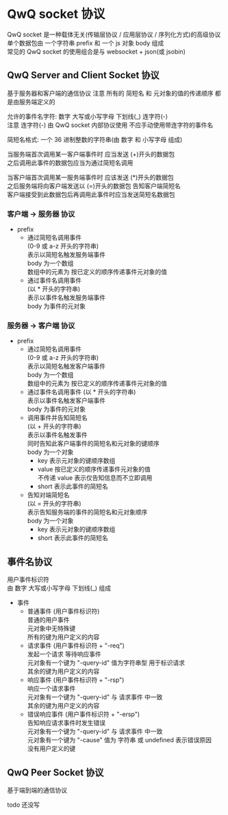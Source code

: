 # QwQ socket 协议

QwQ socket 是一种载体无关(传输层协议 / 应用层协议 / 序列化方式)的高级协议  
单个数据包由 一个字符串 prefix 和 一个 js 对象 body 组成  
常见的 QwQ socket 的使用组合是与 websocket + json(或 jsobin)

## QwQ Server and Client Socket 协议

基于服务器和客户端的通信协议
注意 所有的 简短名 和 元对象的值的传递顺序 都是由服务端定义的

允许的事件名字符: 数字 大写或小写字母 下划线(\_) 连字符(-)  
注意 连字符(-) 由 QwQ socket 内部协议使用 不应手动使用带连字符的事件名

简短名格式: 一个 36 进制整数的字符串(由 数字 和 小写字母 组成)

当服务端首次调用某一客户端事件时 应当发送 (+)开头的数据包  
之后调用此事件的数据包应当为通过简短名调用

当客户端首次调用某一服务端事件时 应该发送 (\*)开头的数据包  
之后服务端将向客户端发送以 (=)开头的数据包 告知客户端简短名  
客户端接受到此数据包后再调用此事件时应当发送简短名数据包

### 客户端 -> 服务器 协议

-   prefix
    -   通过简短名调用事件  
        (0-9 或 a-z 开头的字符串)  
        表示以简短名触发服务端事件  
        body 为一个数组  
        数组中的元素为 按已定义的顺序传递事件元对象的值
    -   通过事件名调用事件  
        (以 \* 开头的字符串)  
        表示以事件名触发服务端事件  
        body 为事件的元对象

### 服务器 -> 客户端 协议

-   prefix
    -   通过简短名调用事件  
        (0-9 或 a-z 开头的字符串)  
        表示以简短名触发客户端事件  
        body 为一个数组  
        数组中的元素为 按已定义的顺序传递事件元对象的值
    -   通过事件名调用事件
        (以 \* 开头的字符串)  
        表示以事件名触发客户端事件  
        body 为事件的元对象
    -   调用事件并告知简短名  
        (以 + 开头的字符串)  
        表示以事件名触发事件  
        同时告知此客户端事件的简短名和元对象的键顺序  
        body 为一个对象
        -   key 表示元对象的键顺序数组
        -   value 按已定义的顺序传递事件元对象的值  
            不传递 value 表示仅告知信息而不立即调用
        -   short 表示此事件的简短名
    -   告知对端简短名  
        (以 = 开头的字符串)  
        表示告知服务端的事件的简短名和元对象顺序  
        body 为一个对象
        -   key 表示元对象的键顺序数组
        -   short 表示此事件的简短名

## 事件名协议

用户事件标识符  
由 数字 大写或小写字母 下划线(\_) 组成

-   事件
    -   普通事件 (用户事件标识符)  
        普通的用户事件  
        元对象中无特殊键  
        所有的键为用户定义的内容
    -   请求事件 (用户事件标识符 + "-req")  
        发起一个请求 等待响应事件  
        元对象有一个键为 "-query-id" 值为字符串型 用于标识请求  
        其余的键为用户定义的内容
    -   响应事件 (用户事件标识符 + "-rsp")  
        响应一个请求事件  
        元对象有一个键为 "-query-id" 与 请求事件 中一致  
        其余的键为用户定义的内容
    -   错误响应事件 (用户事件标识符 + "-ersp")  
        告知响应请求事件时发生错误  
        元对象有一个键为 "-query-id" 与 请求事件 中一致  
        元对象有一个键为 "-cause" 值为 字符串 或 undefined 表示错误原因  
        没有用户定义的键

## QwQ Peer Socket 协议

基于端到端的通信协议

todo 还没写
